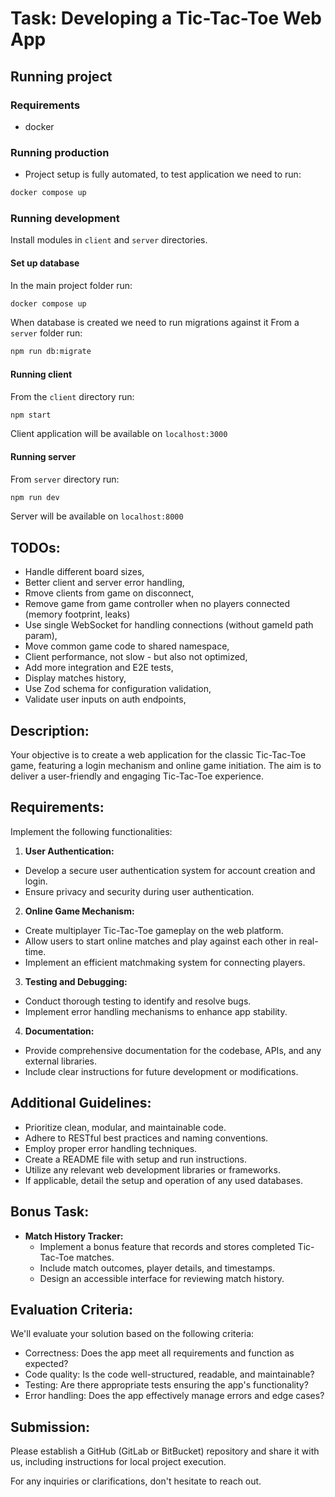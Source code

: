# Task: Developing a Tic-Tac-Toe Web App

## Running project
### Requirements
- docker

### Running production
- Project setup is fully automated, to test application we need to run:
```sh
docker compose up
```
### Running development
Install modules in `client` and `server` directories.
#### Set up database
In the main project folder run:
```sh
docker compose up
```
When database is created we need to run migrations against it
From a `server` folder run:
```sh
npm run db:migrate
```
#### Running client
From the `client` directory run:
```sh
npm start
```
Client application will be available on `localhost:3000`

#### Running server
From `server` directory run:
```sh
npm run dev
```
Server will be available on `localhost:8000`

## TODOs:
- Handle different board sizes,
- Better client and server error handling,
- Rmove clients from game on disconnect,
- Remove game from game controller when no players connected (memory footprint, leaks)
- Use single WebSocket for handling connections (without gameId path param),
- Move common game code to shared namespace,
- Client performance, not slow - but also not optimized,
- Add more integration and E2E tests,
- Display matches history,
- Use Zod schema for configuration validation,
- Validate user inputs on auth endpoints,

## Description:

Your objective is to create a web application for the classic Tic-Tac-Toe game, featuring a login mechanism and online game initiation. The aim is to deliver a user-friendly and engaging Tic-Tac-Toe experience.

## Requirements:

Implement the following functionalities:

1. **User Authentication:**
  
  - Develop a secure user authentication system for account creation and login.
  - Ensure privacy and security during user authentication.
2. **Online Game Mechanism:**
  
  - Create multiplayer Tic-Tac-Toe gameplay on the web platform.
  - Allow users to start online matches and play against each other in real-time.
  - Implement an efficient matchmaking system for connecting players.
3. **Testing and Debugging:**
  
  - Conduct thorough testing to identify and resolve bugs.
  - Implement error handling mechanisms to enhance app stability.
4. **Documentation:**
  
  - Provide comprehensive documentation for the codebase, APIs, and any external libraries.
  - Include clear instructions for future development or modifications.

## Additional Guidelines:

- Prioritize clean, modular, and maintainable code.
- Adhere to RESTful best practices and naming conventions.
- Employ proper error handling techniques.
- Create a README file with setup and run instructions.
- Utilize any relevant web development libraries or frameworks.
- If applicable, detail the setup and operation of any used databases.

## Bonus Task:

- **Match History Tracker:**
  - Implement a bonus feature that records and stores completed Tic-Tac-Toe matches.
  - Include match outcomes, player details, and timestamps.
  - Design an accessible interface for reviewing match history.

## Evaluation Criteria:

We'll evaluate your solution based on the following criteria:

- Correctness: Does the app meet all requirements and function as expected?
- Code quality: Is the code well-structured, readable, and maintainable?
- Testing: Are there appropriate tests ensuring the app's functionality?
- Error handling: Does the app effectively manage errors and edge cases?

## Submission:

Please establish a GitHub (GitLab or BitBucket) repository and share it with us, including instructions for local project execution.

For any inquiries or clarifications, don't hesitate to reach out.
